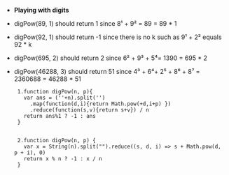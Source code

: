  - **Playing with digits**
 
 - digPow(89, 1) should return 1 since 8¹ + 9² = 89 = 89 * 1
 - digPow(92, 1) should return -1 since there is no k such as 9¹ + 2² equals 92 * k
 - digPow(695, 2) should return 2 since 6² + 9³ + 5⁴= 1390 = 695 * 2
 - digPow(46288, 3) should return 51 since 4³ + 6⁴+ 2⁵ + 8⁶ + 8⁷ = 2360688 = 46288 * 51

		1.function digPow(n, p){
		  var ans = (''+n).split('')
		    .map(function(d,i){return Math.pow(+d,i+p) })
		    .reduce(function(s,v){return s+v}) / n
		  return ans%1 ? -1 : ans    
		}


		2.function digPow(n, p) {
		  var x = String(n).split("").reduce((s, d, i) => s + Math.pow(d, p + i), 0)
		  return x % n ? -1 : x / n
		}
	
